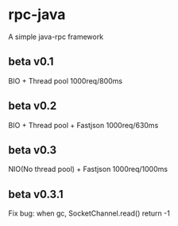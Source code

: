 # rpc-java
A simple java-rpc framework

## beta v0.1
BIO + Thread pool
1000req/800ms

## beta v0.2
BIO + Thread pool + Fastjson
1000req/630ms

## beta v0.3
NIO(No thread pool) + Fastjson
1000req/1000ms

## beta v0.3.1
Fix bug: when gc, SocketChannel.read() return -1
